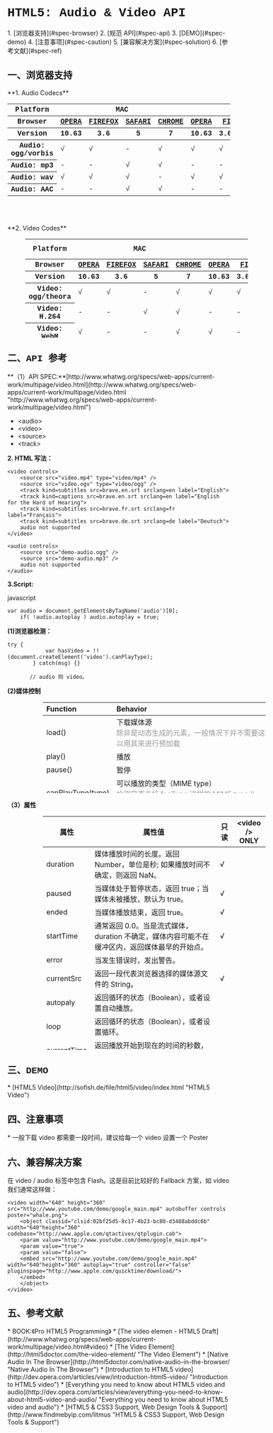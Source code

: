 <h1 style="font-family:Courier New">HTML5: Audio &amp; Video API</h1>
1. [浏览器支持](#spec-browser)
2. [规范 API](#spec-api)
3. [DEMO](#spec-demo)
4. [注意事项](#spec-caution)
5. [兼容解决方案](#spec-solution)
6. [参考文献](#spec-ref)

<h2 id="spec-browser" style="font-family:Courier New">一、浏览器支持</h2>
**1. Audio Codecs**
<table class="litmus-browser-support-results zeroBorder" style="font-family:Courier New;" summary="Browser support for HTML5 Audio Codecs" height="256" width="920">
<tbody>
<tr>
<th class="primary-heading" scope="row"><span class="offScreen">Platform</span></th>
<th class="primary-heading" colspan="4" scope="colgroup">MAC</th>
<th class="primary-heading" colspan="8" scope="colgroup">WIN</th>
<th class="offScreen">%</th>
</tr>
<tr>
<th class="row-heading secondary-heading" scope="row"><span class="offScreen">Browser</span></th>
<th class="browser-id browser-opera secondary-heading" colspan="1" scope="col"><a href="http://www.opera.com/browser/" target="_blank" title="Download the Opera web browser">OPERA</a></th>
<th class="browser-firefox browser-id secondary-heading" colspan="1" scope="col"><a href="http://www.mozilla-europe.org/en/firefox/" target="_blank" title="Download the Firefox web browser">FIREFOX</a></th>
<th class="browser-id browser-safari secondary-heading" colspan="1" scope="col"><a href="http://www.apple.com/safari/download/" target="_blank" title="Download the Safari web browser">SAFARI</a></th>
<th class="browser-chrome browser-id secondary-heading" colspan="1" scope="col"><a href="http://www.google.com/chrome/" target="_blank" title="Download the Chrome web browser">CHROME</a></th>
<th class="browser-id browser-opera secondary-heading" colspan="1" scope="col"><a href="http://www.opera.com/browser/" target="_blank" title="Download the Opera web browser">OPERA</a></th>
<th class="browser-firefox browser-id secondary-heading" colspan="2" scope="colgroup"><a href="http://www.mozilla-europe.org/en/firefox/" target="_blank" title="Download the Firefox web browser">FIREFOX</a></th>
<th class="browser-id browser-safari secondary-heading" colspan="1" scope="col"><a href="http://www.apple.com/safari/download/" target="_blank" title="Download the Safari web browser">SAFARI</a></th>
<th class="browser-id browser-ie secondary-heading" colspan="2" scope="colgroup"><a href="http://www.microsoft.com/ie/" target="_blank" title="Download the Ie web browser">IE</a></th>
<th class="browser-chrome browser-id secondary-heading" colspan="2" scope="colgroup"><a href="http://www.google.com/chrome/" target="_blank" title="Download the Chrome web browser">CHROME</a></th>
<th class="offScreen">&nbsp;</th>
</tr>
<tr>
<th class="row-heading tertiary-heading" scope="row"><span class="offScreen">Version</span></th>
<th class="tertiary-heading" scope="col"> 10.63 </th>
<th class="tertiary-heading" scope="col"> 3.6 </th>
<th class="tertiary-heading" scope="col"> 5 </th>
<th class="tertiary-heading" scope="col"> 7 </th>
<th class="tertiary-heading" scope="col"> 10.63 </th>
<th class="tertiary-heading" scope="col"> 3.6 </th>
<th class="tertiary-heading" scope="col"> 4.03 </th>
<th class="tertiary-heading" scope="col"> 5 </th>
<th class="tertiary-heading" scope="col"> 8 </th>
<th class="tertiary-heading" scope="col"> 9 </th>
<th class="tertiary-heading" scope="col"> 7 </th>
<th class="tertiary-heading" scope="col"> 8 </th>
<th class="offScreen">&nbsp;</th>
</tr>
</tbody>
 
<tbody>
<tr id="mdz_audio_ogg">
<th class="row-heading" scope="row"> Audio: ogg/vorbis</th>
<td class="supported"> √ </td>
<td class="supported"> √ </td>
<td> -<br>
</td>
<td class="supported"> √ </td>
<td class="supported"> √ </td>
<td class="supported"> √ </td>
<td class="supported"> √ </td>
<td> - </td>
<td> - </td>
<td> - </td>
<td class="supported"> √ </td>
<td class="supported"> √ </td>
<td class="grade-good support-grade"> 66%</td>
</tr>
<tr id="mdz_audio_mp3">
<th class="row-heading" scope="row"> Audio: mp3 </th>
<td> -<br>
</td>
<td> -<br>
</td>
<td class="supported"> √ </td>
<td class="supported"> √ </td>
<td> - </td>
<td> - </td>
<td> - </td>
<td class="supported"> √ </td>
<td> - </td>
<td class="supported"> √ </td>
<td class="supported"> √ </td>
<td class="supported"> √ </td>
<td class="grade-limited support-grade"> 35%&nbsp;</td>
</tr>
<tr id="mdz_audio_wav">
<th class="row-heading" scope="row"> Audio: wav </th>
<td class="supported"> √ </td>
<td class="supported"> √ </td>
<td class="supported"> √ </td>
<td> - </td>
<td class="supported"> √ </td>
<td class="supported"> √ </td>
<td class="supported"> √ </td>
<td class="supported"> √ </td>
<td> - </td>
<td> - </td>
<td> - </td>
<td class="supported"> √ </td>
<td class="grade-good support-grade"> 52%&nbsp;</td>
</tr>
<tr id="mdz_audio_m4a">
<th class="row-heading" scope="row"> Audio: AAC </th>
<td> -</td>
<td>-</td>
<td class="supported"> √ </td>
<td class="supported"> √ </td>
<td> - </td>
<td> - </td>
<td> - </td>
<td class="supported"> √ </td>
<td> - </td>
<td class="supported"> √ </td>
<td class="supported"> √ </td>
<td class="supported"> √ </td>
<td class="grade-limited support-grade"> 35%&nbsp;</td>
</tr>
</tbody>
</table>
**2. Video Codes**
<table class="litmus-browser-support-results zeroBorder" style="font-family:Courier New;margin-left:40px" summary="Browser support for 
HTML5 Video Codecs" height="223" width="920">
<tbody>
<tr>
<th class="primary-heading" scope="row"><span class="offScreen">Platform</span></th>
<th class="primary-heading" colspan="4" scope="colgroup">MAC</th>
<th class="primary-heading" colspan="10" scope="colgroup">WIN</th>
<th class="offScreen">% Support</th>
</tr>
<tr>
<th class="row-heading secondary-heading" scope="row"><span class="offScreen">Browser</span></th>
<th class="browser-id browser-opera secondary-heading" colspan="1" scope="col"><a href="http://www.opera.com/browser/" target="_blank" title="Download the Opera web browser">OPERA</a></th>
<th class="browser-firefox browser-id secondary-heading" colspan="1" scope="col"><a href="http://www.mozilla-europe.org/en/firefox/" target="_blank" title="Download the Firefox web browser">FIREFOX</a></th>
<th class="browser-id browser-safari secondary-heading" colspan="1" scope="col"><a href="http://www.apple.com/safari/download/" target="_blank" title="Download the Safari web browser">SAFARI</a></th>
<th class="browser-chrome browser-id secondary-heading" colspan="1" scope="col"><a href="http://www.google.com/chrome/" target="_blank" title="Download the Chrome web browser">CHROME</a></th>
<th class="browser-id browser-opera secondary-heading" colspan="1" scope="col"><a href="http://www.opera.com/browser/" target="_blank" title="Download the Opera web browser">OPERA</a></th>
<th class="browser-firefox browser-id secondary-heading" colspan="2" scope="colgroup"><a href="http://www.mozilla-europe.org/en/firefox/" target="_blank" title="Download the Firefox web browser">FIREFOX</a></th>
<th class="browser-id browser-safari secondary-heading" colspan="1" scope="col"><a href="http://www.apple.com/safari/download/" target="_blank" title="Download the Safari web browser">SAFARI</a></th>
<th class="browser-id browser-ie secondary-heading" colspan="4" scope="colgroup"><a href="http://www.microsoft.com/ie/" target="_blank" title="Download the Ie web browser">IE</a></th>
<th class="browser-chrome browser-id secondary-heading" colspan="2" scope="colgroup"><a href="http://www.google.com/chrome/" target="_blank" title="Download the Chrome web browser">CHROME</a></th>
<th class="offScreen">&nbsp;</th>
</tr>
<tr>
<th class="row-heading tertiary-heading" scope="row"><span class="offScreen">Version</span></th>
<th class="tertiary-heading" scope="col"> 10.63 </th>
<th class="tertiary-heading" scope="col"> 3.6 </th>
<th class="tertiary-heading" scope="col"> 5 </th>
<th class="tertiary-heading" scope="col"> 7 </th>
<th class="tertiary-heading" scope="col"> 10.63 </th>
<th class="tertiary-heading" scope="col"> 3.6 </th>
<th class="tertiary-heading" scope="col"> 4.03 </th>
<th class="tertiary-heading" scope="col"> 5 </th>
<th class="tertiary-heading" scope="col"> 6 </th>
<th class="tertiary-heading" scope="col"> 7 </th>
<th class="tertiary-heading" scope="col"> 8 </th>
<th class="tertiary-heading" scope="col"> 9 </th>
<th class="tertiary-heading" scope="col"> 7 </th>
<th class="tertiary-heading" scope="col"> 8 </th>
<th class="offScreen">&nbsp;</th>
</tr>
</tbody>
 
<tbody>
<tr id="cre8">
<th class="row-heading" scope="row"> Video: ogg/theora </th>
<td class="supported">√</td>
<td class="supported">√</td>
<td>-</td>
<td class="supported">√</td>
<td class="supported">√</td>
<td class="supported">√</td>
<td class="supported">√</td>
<td>-</td>
<td>-</td>
<td>-</td>
<td>-</td>
<td>-</td>
<td class="supported">√</td>
<td class="supported">√</td>
<td class="grade-good support-grade"> 66%&nbsp;</td>
</tr>
<tr id="qf7i">
<th class="row-heading" scope="row"> Video: H.264 </th>
<td>-</td>
<td>-</td>
<td class="supported">√</td>
<td class="supported">√</td>
<td>-</td>
<td>-</td>
<td>-</td>
<td class="supported">√</td>
<td>-</td>
<td>-</td>
<td>-</td>
<td class="supported">√</td>
<td class="supported">√</td>
<td class="supported">√</td>
<td class="grade-limited support-grade"> 34%&nbsp;</td>
</tr>
<tr id="lhu7">
<th class="row-heading" scope="row"> Video: WebM </th>
<td class="supported">√</td>
<td>-</td>
<td>-</td>
<td class="supported">√</td>
<td class="supported">√</td>
<td>-</td>
<td class="supported">√</td>
<td>-</td>
<td>-</td>
<td>-</td>
<td>-</td>
<td>-</td>
<td class="supported">√</td>
<td class="supported">√</td>
<td class="grade-poor support-grade"> 21%&nbsp;</td>
</tr>
</tbody>
</table>

<h2 id="spec-api" style="font-family:Courier New">二、API 参考</h2>
**（1）API SPEC:**[http://www.whatwg.org/specs/web-apps/current-work/multipage/video.html](http://www.whatwg.org/specs/web-apps/current-work/multipage/video.html "http://www.whatwg.org/specs/web-apps/current-work/multipage/video.html")

* &lt;audio&gt;
* &lt;video&gt;[](http://www.whatwg.org/specs/web-apps/current-work/multipage/video.html#video "http://www.whatwg.org/specs/web-apps/current-work/multipage/video.html#video")
* &lt;source&gt;[](http://www.whatwg.org/specs/web-apps/current-work/multipage/video.html#the-source-element "http://www.whatwg.org/specs/web-apps/current-work/multipage/video.html#the-source-element")
* &lt;track&gt;[](http://www.whatwg.org/specs/web-apps/current-work/multipage/video.html#the-track-element "http://www.whatwg.org/specs/web-apps/current-work/multipage/video.html#the-track-element")

**2. HTML 写法：**

    <video controls>
        <source src="video.mp4" type="video/mp4" />
        <source src="video.ogv" type="video/ogg" />
        <track kind=subtitles src=brave.en.srt srclang=en label="English">
        <track kind=captions src=brave.en.srt srclang=en label="English for the Hard of Hearing">
        <track kind=subtitles src=brave.fr.srt srclang=fr label="Français">
        <track kind=subtitles src=brave.de.srt srclang=de label="Deutsch">
        audio not supported
    </video>

    <audio controls>
        <source src="demo-audio.ogg" />
        <source src="demo-audio.mp3" />
        audio not supported
    </audio>

**3.Script:**

javascript

    var audio = document.getElementsByTagName('audio')[0];
        if( !audio.autoplay ) audio.autoplay = true;

**(1)浏览器检测：**

    try {
                var hasVideo = !!(document.createElement('video').canPlayType);
            } catch(msg) {}

           // audio 同 video。

**(2)媒体控制**
<table class="zeroBorder" style="margin-left:80px" height="205" width="920">
<tbody>
<tr>
<th style="text-align:left">Function<br>
</th>
<th style="text-align:left">Behavior<br>
</th>
</tr>
</tbody>
 
<tbody>
<tr>
<td style="text-align:left">load()<br>
</td>
<td style="text-align:left">下载媒体源<br>
<font color="#999999">除非是动态生成的元素，一般情况下并不需要这个来调用源。可以用其来进行预加载</font><br>
</td>
</tr>
<tr>
<td style="text-align:left">play()<br>
</td>
<td style="text-align:left">播放<br>
</td>
</tr>
<tr>
<td style="text-align:left">pause()<br>
</td>
<td style="text-align:left">暂停<br>
</td>
</tr>
<tr>
<td style="text-align:left">canPlayType(type)<br>
</td>
<td style="text-align:left">可以播放的类型（MIME type）<br>
<font color="#999999">检测是否支持 fooType 这样的 MIME type !!(document.createElement('video').canPlayType(‘fooType’));</font><br>
</td>
</tr>
</tbody>
</table>

**（3）属性**
<table class="zeroBorder" style="margin-left:80px" border="0" cellpadding="1" cellspacing="2" height="527" width="920">
<tbody>
<tr>
<th>属性<br>
</th>
<th>属性值</th>
<th>只读<br>
</th>
<th style="text-align:center">&lt;video /&gt;<br>
 ONLY<br>
</th>
</tr>
</tbody>
<tbody>
<tr>
<td style="text-align:left">duration <br>
</td>
<td style="text-align:left">媒体播放时间的长度。返回 Number，单位是秒; 如果播放时间不确定，则返回 NaN。<br>
</td>
<td>√</td>
<td><br>
</td>
</tr>
<tr>
<td style="text-align:left">paused<br>
</td>
<td style="text-align:left">当媒体处于暂停状态，返回 true；当媒体未被播放，默认为 true。<br>
</td>
<td>√</td>
<td><br>
</td>
</tr>
<tr>
<td style="text-align:left">ended<br>
</td>
<td style="text-align:left">当媒体播放结束，返回 true。<br>
</td>
<td>√</td>
<td><br>
</td>
</tr>
<tr>
<td style="text-align:left">startTime<br>
</td>
<td style="text-align:left">通常返回 0.0。当是流式媒体，duration 不确定，媒体内容可能不在缓冲区内，返回媒体最早的开始点。<br>
</td>
<td>√</td>
<td><br>
</td>
</tr>
<tr>
<td style="text-align:left">error<br>
</td>
<td style="text-align:left">当发生错误时，发出警告。<br>
</td>
<td><br>
</td>
<td><br>
</td>
</tr>
<tr>
<td style="text-align:left">currentSrc<br>
</td>
<td style="text-align:left">返回一段代表浏览器选择的媒体源文件的 String。<br>
</td>
<td>√</td>
<td><br>
</td>
</tr>
<tr>
<td style="text-align:left">autopaly<br>
</td>
<td style="text-align:left">返回循环的状态（Boolean），或者设置自动播放。<br>
</td>
<td><br>
</td>
<td><br>
</td>
</tr>
<tr>
<td style="text-align:left">loop<br>
</td>
<td style="text-align:left">返回循环的状态（Boolean），或者设置循环。<br>
</td>
<td><br>
</td>
<td><br>
</td>
</tr>
<tr>
<td style="text-align:left">currentTime<br>
</td>
<td style="text-align:left">返回播放开始到现在的时间的秒数，或者设置一个值做为其播放点。<br>
</td>
<td><br>
</td>
<td><br>
</td>
</tr>
<tr>
<td style="text-align:left">controls<br>
</td>
<td style="text-align:left">显示是否有控制条（Boolean），或者设置隐藏/显示控制条。<br>
</td>
<td><br>
</td>
<td><br>
</td>
</tr>
<tr>
<td style="text-align:left">volume<br>
</td>
<td style="text-align:left">设置媒体的音量（0.0 ~ 1.0），或者获取音量的值。<br>
</td>
<td><br>
</td>
<td><br>
</td>
</tr>
<tr>
<td style="text-align:left">muted<br>
</td>
<td style="text-align:left">设置静音，或者获取当前是否静音的状态。<br>
</td>
<td><br>
</td>
<td><br>
</td>
</tr>
<tr>
<td style="text-align:left">autobuffer<br>
</td>
<td style="text-align:left">设置媒体是否在播放之前自动缓冲。如果媒体已经被设置自动播放，则些属性自动被忽略。<br>
</td>
<td><br>
</td>
<td><br>
</td>
</tr>
<tr>
<td style="text-align:left">poster<br>
</td>
<td style="text-align:left">返回媒体封面图片（POSTER）,或者设置其封面图片地址。<br>
</td>
<td><br>
</td>
<td>√<br>
</td>
</tr>
<tr>
<td style="text-align:left">width,height<br>
</td>
<td style="text-align:left">设置或获取媒体的视觉宽高。<br>
</td>
<td><br>
</td>
<td>√<br>
</td>
</tr>
<tr>
<td style="text-align:left">videoWidth<br>
 videoHight<br>
</td>
<td style="text-align:left">获取媒体的原始(intrinsic or natural) 宽高。<br>
</td>
<td><br>
</td>
<td>√<br>
</td>
</tr>
</tbody>
</table>

<h2 id="spec-demo" style="font-family:Courier New">三、DEMO</h2>
* [HTML5 Video](http://sofish.de/file/html5/video/index.html "HTML5 Video")

<h2 id="spec-caution" style="font-family:Courier New">四、注意事项</h2>
* 一般下载 video 都需要一段时间，建议给每一个 video 设置一个 Poster

<h2 id="spec-solution">六、兼容解决方案</h2>
在 video / audio 标签中包含 Flash。这是目前比较好的 Fallback 方案，如 video 我们通常这样做：

    <video width="640" height="360" src="http://www.youtube.com/demo/google_main.mp4" autobuffer controls poster="whale.png">
        <object classid="clsid:02bf25d5-8c17-4b23-bc80-d3488abddc6b" width="640"height="360" codebase="http://www.apple.com/qtactivex/qtplugin.cab">
        <param value="http://www.youtube.com/demo/google_main.mp4">
        <param value="true">
        <param value="false">
        <embed src="http://www.youtube.com/demo/google_main.mp4" width="640"height="360" autoplay="true" controller="false" pluginspage="http://www.apple.com/quicktime/download/">
        </embed>
        </object>
    </video>

<h2 id="spec-ref" style="font-family:Courier New">五、参考文献</h2>
* BOOK:《Pro HTML5 Programming》
* [The video elemen - HTML5 Draft](http://www.whatwg.org/specs/web-apps/current-work/multipage/video.html#video)
* [The Video Element](http://html5doctor.com/the-video-element/ "The Video Element")
* [Native Audio In The Browser](http://html5doctor.com/native-audio-in-the-browser/ "Native Audio In The Browser")
* [Introduction to HTML5 video](http://dev.opera.com/articles/view/introduction-html5-video/ "Introduction to HTML5  video")
* [Everything you need to know about HTML5 video and audio](http://dev.opera.com/articles/view/everything-you-need-to-know-about-html5-video-and-audio/ "Everything you need to know  about HTML5 video and audio")
* [HTML5 & CSS3 Support, Web Design Tools & Support](http://www.findmebyip.com/litmus "HTML5 & 
CSS3 Support, Web Design Tools & Support")

